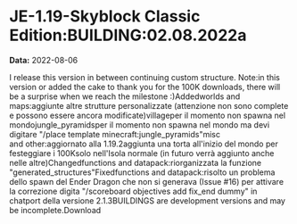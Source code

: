 # JE-1.19-Skyblock Classic Edition:BUILDING:02.08.2022a

**Data:** 2022-08-06

I release this version in between continuing custom structure. Note:in this version or added the cake to thank you for the 100K downloads, there will be a surprise when we reach the milestone :)Addedworlds and maps:aggiunte altre strutture personalizzate (attenzione non sono complete e possono essere ancora modificate)villageper il momento non spawna nel mondojungle_pyramidsper il momento non spawna nel mondo ma devi digitare "/place template minecraft:jungle_pyramids"misc and other:aggiornato alla 1.19.2aggiunta una torta all'inizio del mondo per festeggiare i 100Ksolo nell'Isola normale (in futuro verrà aggiunto anche nelle altre)Changedfunctions and datapack:riorganizzata la funzione "generated_structures"Fixedfunctions and datapack:risolto un problema dello spawn del Ender Dragon che non si generava (Issue #16) per attivare la correzione digita "/scoreboard objectives add fix_end dummy" in chatport della versione 2.1.3BUILDINGS are development versions and may be incomplete.Download
